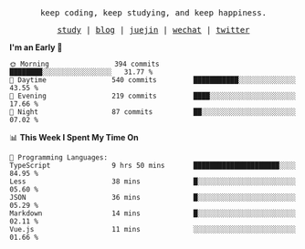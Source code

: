 <p align="center">
  <samp>
    <span>keep coding, keep studying, and keep happiness.</span>
  </samp>
</p>

<p align="center">
  <samp>
    <a href="https://github.com/ouduidui/fe-study">study</a> |
    <a href="https://deweyou.me">blog</a>  |
    <a href="https://juejin.cn/user/4309700183594366">juejin</a> |
    <a href="https://user-images.githubusercontent.com/54696834/165071004-6509e3f2-90c3-448c-9d92-3da42b0c2021.jpeg">wechat</a> |
    <a href="https://twitter.com/ouduidui">twitter</a>
  </samp>
</p>

<!--START_SECTION:waka-->
**I'm an Early 🐤** 

```text
🌞 Morning                394 commits         ████████░░░░░░░░░░░░░░░░░   31.77 % 
🌆 Daytime                540 commits         ███████████░░░░░░░░░░░░░░   43.55 % 
🌃 Evening                219 commits         ████░░░░░░░░░░░░░░░░░░░░░   17.66 % 
🌙 Night                  87 commits          ██░░░░░░░░░░░░░░░░░░░░░░░   07.02 % 
```


📊 **This Week I Spent My Time On** 

```text
💬 Programming Languages: 
TypeScript               9 hrs 50 mins       █████████████████████░░░░   84.95 % 
Less                     38 mins             █░░░░░░░░░░░░░░░░░░░░░░░░   05.60 % 
JSON                     36 mins             █░░░░░░░░░░░░░░░░░░░░░░░░   05.29 % 
Markdown                 14 mins             █░░░░░░░░░░░░░░░░░░░░░░░░   02.11 % 
Vue.js                   11 mins             ░░░░░░░░░░░░░░░░░░░░░░░░░   01.66 % 
```


<!--END_SECTION:waka-->
